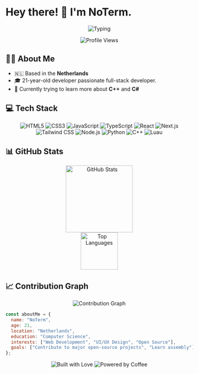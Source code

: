# Hey there! 👋 I'm NoTerm.

<div align="center">
  <img src="https://readme-typing-svg.herokuapp.com?font=Fira+Code&size=30&duration=3000&pause=1000&color=2ED573&center=true&vCenter=true&width=600&lines=Full-Stack+Developer;Software+Developer;Passionate+Developer" alt="Typing" />
</div>

<p align="center">
  <img src="https://komarev.com/ghpvc/?username=TheNoTerm&style=flat-square&color=2ED573" alt="Profile Views"/>
</p>

## 🧑‍💻 About Me

- 🇳🇱 Based in the **Netherlands**
- 🎓 21-year-old developer passionate full-stack developer.
- 🌱 Currently trying to learn more about **C++** and **C#**

## 💻 Tech Stack

<p align="center">
  <img src="https://img.shields.io/badge/HTML5-E34F26?style=for-the-badge&logo=html5&logoColor=white" alt="HTML5" />
  <img src="https://img.shields.io/badge/CSS3-1572B6?style=for-the-badge&logo=css3&logoColor=white" alt="CSS3" />
  <img src="https://img.shields.io/badge/JavaScript-F7DF1E?style=for-the-badge&logo=javascript&logoColor=black" alt="JavaScript" />
  <img src="https://img.shields.io/badge/TypeScript-3178C6?style=for-the-badge&logo=typescript&logoColor=white" alt="TypeScript" />
  <img src="https://img.shields.io/badge/React-61DAFB?style=for-the-badge&logo=react&logoColor=black" alt="React" />
  <img src="https://img.shields.io/badge/Next.js-000000?style=for-the-badge&logo=next.js&logoColor=white" alt="Next.js" />
  <img src="https://img.shields.io/badge/Tailwind_CSS-38B2AC?style=for-the-badge&logo=tailwind-css&logoColor=white" alt="Tailwind CSS" />
  <img src="https://img.shields.io/badge/Node.js-339933?style=for-the-badge&logo=node.js&logoColor=white" alt="Node.js" />
  <img src="https://img.shields.io/badge/Python-3776AB?style=for-the-badge&logo=python&logoColor=white" alt="Python" />
  <img src="https://img.shields.io/badge/C++-00599C?style=for-the-badge&logo=c%2B%2B&logoColor=white" alt="C++" />
  <img src="https://img.shields.io/badge/Luau-2C2D72?style=for-the-badge&logo=roblox&logoColor=white" alt="Luau" />
</p>

## 📊 GitHub Stats

<div align="center">
  <img height="180em" src="https://github-readme-stats.vercel.app/api?username=TheNoTerm&show_icons=true&theme=gotham" alt="GitHub Stats" />
</div>

<div align="center">
  <img height="100em" src="https://github-readme-stats.vercel.app/api/top-langs/?username=TheNoTerm&layout=compact&theme=gotham" alt="Top Languages" />
</div>

## 📈 Contribution Graph

<div align="center">
  <img src="https://github-readme-activity-graph.vercel.app/graph?username=TheNoTerm&theme=gotham" alt="Contribution Graph" />
</div>

```javascript
const aboutMe = {
  name: "NoTerm",
  age: 21,
  location: "Netherlands",
  education: "Computer Science",
  interests: ["Web Development", "UI/UX Design", "Open Source"],
  goals: ["Contribute to major open-source projects", "Learn assembly"],
};
```

<div align="center">
  <img src="https://forthebadge.com/images/badges/built-with-love.svg" alt="Built with Love" />
  <img src="https://forthebadge.com/images/badges/powered-by-coffee.svg" alt="Powered by Coffee" />
</div>
